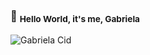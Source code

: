 ###  :gem:  <sub><b>Hello World, it's me, Gabriela</b></sub>


![Gabriela Cid](https://media.giphy.com/media/L8K62iTDkzGX6/giphy.gif)




<!--
<sub><b>Entre em contato!</b></sub></a>

[![Linkedin Badge](https://img.shields.io/badge/-Gabriela-blue?style=flat-square&logo=Linkedin&logoColor=white&link=http://www.linkedin.com/in/gabicido/)](https://www.linkedin.com/in/gabicido/)
-->


<!--
**GabiCido/GabiCido** is a ✨ _special_ ✨ repository because its `README.md` (this file) appears on your GitHub profile.

Here are some ideas to get you started:

- 🔭 I’m currently working on ...
- 🌱 I’m currently learning ...
- 👯 I’m looking to collaborate on ...
- 🤔 I’m looking for help with ...
- 💬 Ask me about ...
- 📫 How to reach me: ...
- 😄 Pronouns: ...
- ⚡ Fun fact: ...
-->
